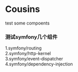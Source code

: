 # Cousins
test some compoents


### 测试symfony几个组件

1.symfony/routing  
2.symfony/http-kernel  
3.symfony/event-dispatcher  
4.symfony/dependency-injection  
